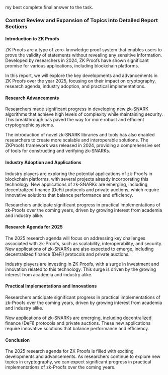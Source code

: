 my best complete final answer to the task.

### Context Review and Expansion of Topics into Detailed Report Sections

#### Introduction to ZK Proofs

ZK Proofs are a type of zero-knowledge proof system that enables users to prove the validity of statements without revealing any sensitive information. Developed by researchers in 2024, ZK Proofs have shown significant promise for various applications, including blockchain platforms.

In this report, we will explore the key developments and advancements in ZK Proofs over the year 2025, focusing on their impact on cryptography, research agenda, industry adoption, and practical implementations.

#### Research Advancements

Researchers made significant progress in developing new zk-SNARK algorithms that achieve high levels of complexity while maintaining security. This breakthrough has paved the way for more robust and efficient cryptographic systems.

The introduction of novel zk-SNARK libraries and tools has also enabled researchers to create more scalable and interoperable solutions. The ZKProofs framework was released in 2024, providing a comprehensive set of tools for constructing and verifying zk-SNARKs.

#### Industry Adoption and Applications

Industry players are exploring the potential applications of zk-Proofs in blockchain platforms, with several projects already incorporating this technology. New applications of zk-SNARKs are emerging, including decentralized finance (DeFi) protocols and private auctions, which require innovative solutions that balance performance and efficiency.

Researchers anticipate significant progress in practical implementations of zk-Proofs over the coming years, driven by growing interest from academia and industry alike.

#### Research Agenda for 2025

The 2025 research agenda will focus on addressing key challenges associated with zk-Proofs, such as scalability, interoperability, and security. New applications of zk-SNARKs are also expected to emerge, including decentralized finance (DeFi) protocols and private auctions.

Industry players are investing in ZK Proofs, with a surge in investment and innovation related to this technology. This surge is driven by the growing interest from academia and industry alike.

#### Practical Implementations and Innovations

Researchers anticipate significant progress in practical implementations of zk-Proofs over the coming years, driven by growing interest from academia and industry alike.

New applications of zk-SNARKs are emerging, including decentralized finance (DeFi) protocols and private auctions. These new applications require innovative solutions that balance performance and efficiency.

#### Conclusion

The 2025 research agenda for ZK Proofs is filled with exciting developments and advancements. As researchers continue to explore new topics in cryptography, we can expect significant progress in practical implementations of zk-Proofs over the coming years.